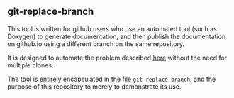 ## git-replace-branch

This tool is written for github users who use an automated tool (such as
Doxygen) to generate documentation, and then publish the documentation on
github.io using a different branch on the same repository.

It is designed to automate the problem described
[here](http://stackoverflow.com/q/41113325/391161) without the need for
multiple clones.

The tool is entirely encapsulated in the file `git-replace-branch`, and the
purpose of this repository to merely to demonstrate its use.


